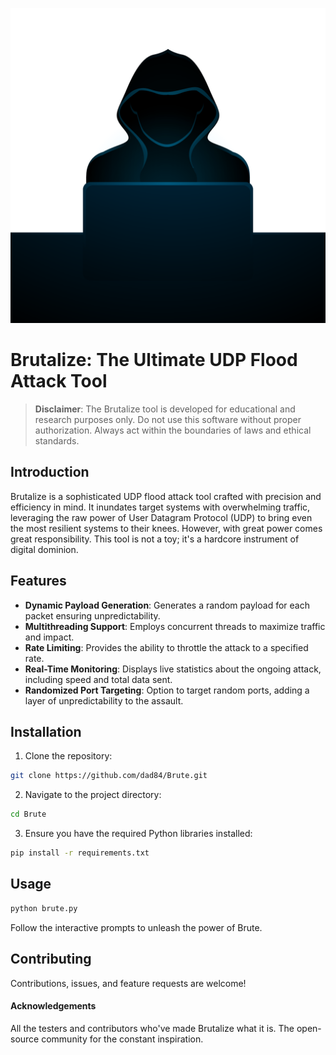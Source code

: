 <p align="center">
  <img src="banner.png" alt="Banner">
</p>


# Brutalize: The Ultimate UDP Flood Attack Tool


> **Disclaimer**: The Brutalize tool is developed for educational and research purposes only. Do not use this software without proper authorization. Always act within the boundaries of laws and ethical standards.

## Introduction

Brutalize is a sophisticated UDP flood attack tool crafted with precision and efficiency in mind. It inundates target systems with overwhelming traffic, leveraging the raw power of User Datagram Protocol (UDP) to bring even the most resilient systems to their knees. However, with great power comes great responsibility. This tool is not a toy; it's a hardcore instrument of digital dominion.

## Features

- **Dynamic Payload Generation**: Generates a random payload for each packet ensuring unpredictability.
- **Multithreading Support**: Employs concurrent threads to maximize traffic and impact.
- **Rate Limiting**: Provides the ability to throttle the attack to a specified rate.
- **Real-Time Monitoring**: Displays live statistics about the ongoing attack, including speed and total data sent.
- **Randomized Port Targeting**: Option to target random ports, adding a layer of unpredictability to the assault.

## Installation

1. Clone the repository:
```bash
git clone https://github.com/dad84/Brute.git
```

2. Navigate to the project directory:
```bash
cd Brute
```

3. Ensure you have the required Python libraries installed:
```bash
pip install -r requirements.txt
```

## Usage
```bash
python brute.py
```
Follow the interactive prompts to unleash the power of Brute.

## Contributing
Contributions, issues, and feature requests are welcome!

#### Acknowledgements
All the testers and contributors who've made Brutalize what it is.
The open-source community for the constant inspiration.
